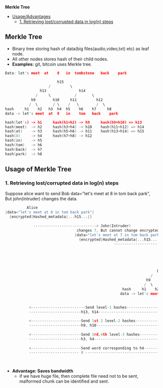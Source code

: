 **Merkle Tree**
- [Usage/Advantages](#us)
  - [1. Retrieving lost/corrupted data in log(n) steps](#dv)

## Merkle Tree
- Binary tree storing hash of data(big files(audio,video,txt) etc) as leaf node.
- All other nodes stores hash of their child nodes.
- **Examples:** git, bitcoin uses Merkle tree.
```c
Data: let's meet  at	8 	in 	tombstone 	back 	park

                        h15
                    /         \
                h13               h14
              /     \           /       \
            h9        h10     h11         h12
           /  \       / \    /   \        /  \
hash     h1    h2   h3  h4  h5    h6    h7     h8
data -> let's meet  at	8 	in 	  tom  	back 	park 

hash(let's) -> h1     hash(h1+h2) -> h9     hash(h9+h10) => h13
hash(meet)  -> h2     hash(h3+h4) -> h10    hash(h11+h12) => h14
hash(at)    -> h3     hash(h5+h6) -> h11    hash(h13+h14) => h15
hash(8)     -> h4     hash(h7+h8) -> h12
hash(in)    -> h5
hash(tom)   -> h6
hash(back)  -> h7
hash(park)  -> h8
```

<a name=us></a>
## Usage of Merkle Tree
### 1. Retrieving lost/corrupted data in log(n) steps
Suppose alice want to send Bob data="let's meet  at	8 	in 	  tom  	back 	park", But john(intruder) changes the data.
```c      
          Alice                                           
|data="let's meet at 8 in tom back park"|
  {encrypted|Hashed_metadata|...h15...|}
  
             -----------------------------> John(Intruder)
                                 changes 7, But cannot change encrypted h15
                                |data="let's meet at 7 in tom back park"|
                                  {encrypted|Hashed_metadata|...h15...|}
                                                  ---------------------------------> Bob
                                                                                "let's meet at 7 in tom back park" -> hash -> h45
                                                                                Recieved hash = h15. HASH Mismatch
                                                                                
                                                                                h45                     <<< Level-0
                                                                            /         \
                                                                      h43               h14             <<< Level-1
                                                                   /     \           /       \
                                                                 h9        h40     h11         h12      <<< Level-2
                                                                /  \       / \    /   \        /  \
                                                      hash     h1    h2   h3  h41  h5    h6    h7     h8 <<< Level-3
                                                     data -> let's meet   at	7 	in 	  tom  	back 	park 
                                                                                
                                                                              Let me get corrupted packet
           <-------------------------Send level-1 hashes---------------------------
           ------------------------h13, h14-------------------------------------->
                                                                              h43 != h14
           <-----------------------Send 1st 2 level-2 hashes----------------------
           ------------------------h9, h10--------------------------------------->
                                                                              h40 != h10
           <-----------------------Send 3rd,4th level-3 hashes--------------------
           ------------------------h3, h4--------------------------------------->
                                                                              h4 != h41
           <-----------------------Send word corresponding to h4----------
           ----------------------- 8 --------------------------------------->
                                                                          Correct data =
                                                                              "let's meet at 8 in tom back park"
```
- **Advantage: Saves bandwidth**
  - if we have huge file, then complete file need not to be sent, malformed chunk can be identified and sent.
